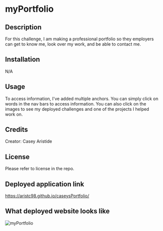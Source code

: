 # myPortfolio

## Description 
For this challenge, I am making a professional portfolio so they employers can get to know me, look over my work, and be able to contact me. 

## Installation 
N/A

## Usage
To access information, I've added multiple anchors. You can simply click on words in the nav bars to access information. You can also click on the images to see my deployed challenges and one of the projects I helped work on.

## Credits 
Creator: Casey Aristide

## License 
Please refer to license in the repo.

## Deployed application link
https://aristc98.github.io/caseysPortfolio/

## What deployed website looks like
![myPortfolio](https://user-images.githubusercontent.com/115967805/214446449-1e544b65-6d16-4fb9-bd2a-e7c44dc77712.png)